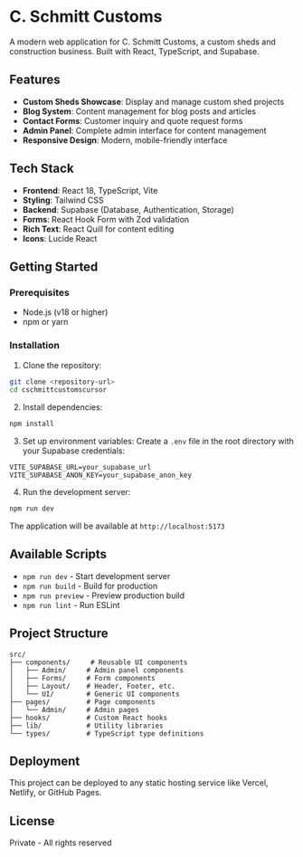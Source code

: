 # C. Schmitt Customs

A modern web application for C. Schmitt Customs, a custom sheds and construction business. Built with React, TypeScript, and Supabase.

## Features

- **Custom Sheds Showcase**: Display and manage custom shed projects
- **Blog System**: Content management for blog posts and articles
- **Contact Forms**: Customer inquiry and quote request forms
- **Admin Panel**: Complete admin interface for content management
- **Responsive Design**: Modern, mobile-friendly interface

## Tech Stack

- **Frontend**: React 18, TypeScript, Vite
- **Styling**: Tailwind CSS
- **Backend**: Supabase (Database, Authentication, Storage)
- **Forms**: React Hook Form with Zod validation
- **Rich Text**: React Quill for content editing
- **Icons**: Lucide React

## Getting Started

### Prerequisites

- Node.js (v18 or higher)
- npm or yarn

### Installation

1. Clone the repository:
```bash
git clone <repository-url>
cd cschmittcustomscursor
```

2. Install dependencies:
```bash
npm install
```

3. Set up environment variables:
Create a `.env` file in the root directory with your Supabase credentials:
```
VITE_SUPABASE_URL=your_supabase_url
VITE_SUPABASE_ANON_KEY=your_supabase_anon_key
```

4. Run the development server:
```bash
npm run dev
```

The application will be available at `http://localhost:5173`

## Available Scripts

- `npm run dev` - Start development server
- `npm run build` - Build for production
- `npm run preview` - Preview production build
- `npm run lint` - Run ESLint

## Project Structure

```
src/
├── components/     # Reusable UI components
│   ├── Admin/     # Admin panel components
│   ├── Forms/     # Form components
│   ├── Layout/    # Header, Footer, etc.
│   └── UI/        # Generic UI components
├── pages/         # Page components
│   └── Admin/     # Admin pages
├── hooks/         # Custom React hooks
├── lib/           # Utility libraries
└── types/         # TypeScript type definitions
```

## Deployment

This project can be deployed to any static hosting service like Vercel, Netlify, or GitHub Pages.

## License

Private - All rights reserved
